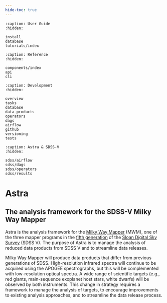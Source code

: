```yaml
---
hide-toc: true
---
```



```{toctree}
:caption: User Guide
:hidden:

install
database
tutorials/index
```

```{toctree}
:caption: Reference
:hidden:

components/index
api
cli
```


```{toctree}
:caption: Development
:hidden:

overview
tasks
database
data-products
operators
dags
airflow
github
versioning
tests
```


```{toctree}
:caption: Astra & SDSS-V
:hidden:

sdss/airflow
sdss/dags
sdss/operators
sdss/results
```






# Astra

## The analysis framework for the SDSS-V Milky Way Mapper

Astra is the analysis framework for the [Milky Way Mapper](https://www.sdss5.org/mappers/milky-way-mapper/) (MWM), one of the three mapper programs in the [fifth generation](https://arxiv.org/abs/1711.03234) of the [Sloan Digital Sky Survey](https://www.sdss5.org/) (SDSS V). The purpose of Astra is to manage the analysis of reduced data products from SDSS V and to streamline data releases.


Milky Way Mapper will produce data products that differ from previous generations of SDSS. High-resolution infrared spectra will continue to be acquired using the APOGEE spectrographs, but this will be complemented with low-resolution optical spectra. A wide range of scientific targets (e.g., red giants, main-sequence exoplanet host stars, white dwarfs) will be observed by both instruments. This change in strategy requires a framework to manage the analysis of targets, to encourage improvements to existing analysis approaches, and to streamline the data release process.


